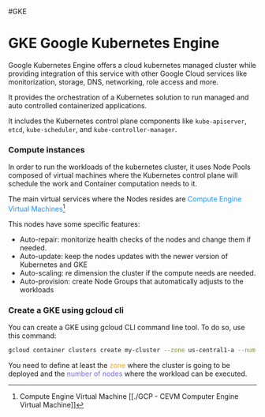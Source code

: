 #GKE 

# GKE Google Kubernetes Engine

Google Kubernetes Engine offers a cloud kubernetes managed cluster while providing integration of this service with other Google Cloud services like monitorization, storage, DNS, networking, role access and more. 

It provides the orchestration of a Kubernetes solution to run managed and auto controlled containerized applications. 

It includes the Kubernetes control plane components like `kube-apiserver`, `etcd`, `kube-scheduler`, and `kube-controller-manager`.

### Compute instances

In order to run the workloads of the  kubernetes cluster, it uses Node Pools composed of virtual machines where the Kubernetes control plane will  schedule the work and Container computation needs to it. 

The main virtual services where the Nodes resides are <span style="color:DodgerBlue;">Compute Engine Virtual Machines</span>[^1]

This nodes have some specific features: 

* Auto-repair: monitorize health checks of the nodes and change them if needed. 
* Auto-update: keep the nodes updates with the newer version of Kubernetes and GKE
* Auto-scaling: re dimension the cluster if the compute needs are needed. 
* Auto-provision: create Node Groups that automatically adjusts to the workloads
### Create a GKE using gcloud cli

You can create a GKE using gcloud CLI command line tool. To do so, use this command: 

```bash
gcloud container clusters create my-cluster --zone us-central1-a --num-nodes 3
```

You need to define at least the <span style="color:orange;">zone</span> where the cluster is going to be deployed and the <span style="color:MediumSlateBlue;">number of nodes</span> where the workload can be executed. 


[^1]: Compute Engine Virtual Machine [[./GCP - CEVM Computer Engine Virtual Machine]]

